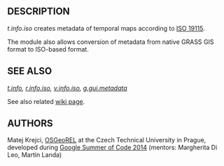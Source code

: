 ## DESCRIPTION

*t.info.iso* creates metadata of temporal maps according to [ISO
19115](https://www.iso.org/standard/26020.html).

The module also allows conversion of metadata from native GRASS GIS
format to ISO-based format.

## SEE ALSO

*[t.info](https://grass.osgeo.org/grass-stable/manuals/t.info.html),
[r.info.iso](r.info.iso.md), [v.info.iso](v.info.iso.md),
[g.gui.metadata](g.gui.metadata.md)*

See also related [wiki
page](https://grasswiki.osgeo.org/wiki/ISO/INSPIRE_Metadata_Support).

## AUTHORS

Matej Krejci, [OSGeoREL](https://geo.fsv.cvut.cz/gwiki/osgeorel) at the
Czech Technical University in Prague, developed during [Google Summer of
Code 2014](https://trac.osgeo.org/grass/wiki/GSoC/2014/MetadataForGRASS)
(mentors: Margherita Di Leo, Martin Landa)
